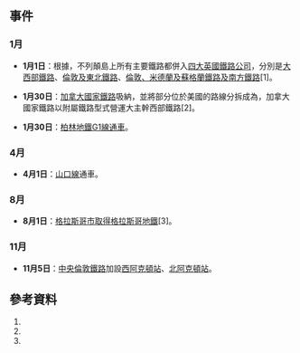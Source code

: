 ## 事件

### 1月

  - **1月1日**：根據，不列顛島上所有主要鐵路都併入[四大英國鐵路公司](https://zh.wikipedia.org/wiki/四大英國鐵路公司 "wikilink")，分別是[大西部鐵路](https://zh.wikipedia.org/wiki/大西部鐵路 "wikilink")、[倫敦及東北鐵路](../Page/倫敦及東北鐵路.md "wikilink")、[倫敦、米德蘭及蘇格蘭鐵路及](https://zh.wikipedia.org/wiki/倫敦、米德蘭及蘇格蘭鐵路 "wikilink")[南方鐵路](https://zh.wikipedia.org/wiki/南方鐵路_\(英國\) "wikilink")\[1\]。

  - **1月30日**：[加拿大國家鐵路](../Page/加拿大國家鐵路.md "wikilink")吸納，並將部分位於美國的路線分拆成為，加拿大國家鐵路以附屬鐵路型式營運大主幹西部鐵路\[2\]。

  - **1月30日**：[柏林地鐵](../Page/柏林地鐵.md "wikilink")[G1線通車](https://zh.wikipedia.org/wiki/柏林地鐵6號線 "wikilink")。

### 4月

  - **4月1日**：[山口線](../Page/山口線.md "wikilink")通車。

### 8月

  - **8月1日**：[格拉斯哥市取得](https://zh.wikipedia.org/wiki/格拉斯哥 "wikilink")[格拉斯哥地鐵](https://zh.wikipedia.org/wiki/格拉斯哥地鐵 "wikilink")\[3\]。

### 11月

  - **11月5日**：[中央倫敦鐵路](../Page/中央倫敦鐵路.md "wikilink")加設[西阿克頓站](../Page/西阿克頓站.md "wikilink")、[北阿克頓站](../Page/北阿克頓站.md "wikilink")。

## 參考資料

1.
2.
3.